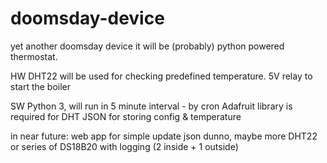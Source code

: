 # doomsday-device
yet another doomsday device
it will be (probably) python powered thermostat.

HW
DHT22 will be used for checking predefined temperature.
5V relay to start the boiler

SW
Python 3, will run in 5 minute interval - by cron
Adafruit library is required for DHT
JSON for storing config & temperature


in near future:
web app for simple update json
dunno, maybe more DHT22 or series of DS18B20 with logging (2 inside + 1 outside)
